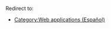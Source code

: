Redirect to:

*   [Category:Web applications (Español)](/index.php/Category:Web_applications_(Espa%C3%B1ol) "Category:Web applications (Español)")